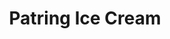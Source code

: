 ---
title: "Patring Ice Cream"
url: /1313-fernan-street-bogo-city/patring-ice-cream/
shop: variety store
---